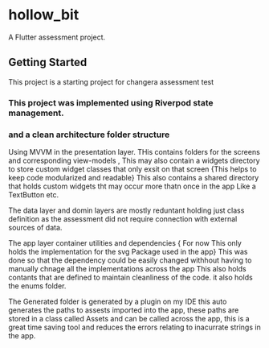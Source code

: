 # hollow_bit

A Flutter assessment project.

## Getting Started

This project is a starting project for changera assessment test

### This project was implemented using Riverpod state management.
### and a clean architecture folder structure

Using MVVM in the presentation layer.
THis contains folders for the screens and corresponding view-models , This may also
contain a widgets directory to store custom widget classes that only exsit on that screen
{This helps to keep code modularized and readable}
This also contains a shared directory that holds custom widgets tht may occur more thatn once in the app
Like a TextButton etc.

The data layer and domin layers are mostly reduntant holding just class definition 
as the assessment did not require connection with external sources of data.

The app layer container utilities and dependencies { For now This only holds  the implementation for the svg Package used in the app}
This was done so that the dependency could be easily changed withhout having to manually chnage all the implementations across the app
This also holds contants that are defined to maintain cleanliness of the code. it also holds the enums folder.

The Generated folder is generated by a plugin on my IDE this auto generates the paths to assests imported into 
the app, these paths are stored in a class called Assets and can be called across the app, 
this is a great time saving tool and reduces the errors relating to inacurrate strings in the app.




